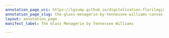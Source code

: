 ```yaml
---
annotation_page_uri: https://lgsump.github.io/digitalization-florilegium/annotations/the-glass-menagerie-by-tennessee-williams-canvas-1-958-300917.json
annotation_page_slug: the-glass-menagerie-by-tennessee-williams-canvas-1-958-300917
layout: annotation_page
manifest_label: The Glass Menagerie by Tennessee Williams

---
```

